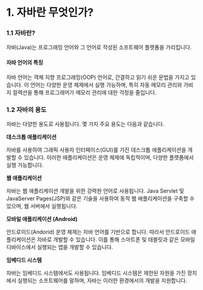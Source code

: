 # 1. 자바란 무엇인가?

### 1.1 자바란?

자바(Java)는 프로그래밍 언어와 그 언어로 작성된 소프트웨어 플랫폼을 가리킵니다.

#### 자바 언어의 특징

자바 언어는 객체 지향 프로그래밍(OOP) 언어로, 간결하고 읽기 쉬운 문법을 가지고 있습니다. 이 언어는 다양한 운영 체제에서 실행 가능하며, 특히 자동 메모리 관리와 가비지 컬렉션을 통해 프로그래머가 메모리 관리에 대한 걱정을 줄입니다.



### 1.2 자바의 용도

자바는 다양한 용도로 사용됩니다. 몇 가지 주요 용도는 다음과 같습니다.



**데스크톱 애플리케이션**

자바를 사용하여 그래픽 사용자 인터페이스(GUI)를 가진 데스크톱 애플리케이션을 개발할 수 있습니다. 이러한 애플리케이션은 운영 체제에 독립적이며, 다양한 플랫폼에서 실행 가능합니다.

**웹 애플리케이션**

자바는 웹 애플리케이션 개발을 위한 강력한 언어로 사용됩니다. Java Servlet 및 JavaServer Pages(JSP)와 같은 기술을 사용하여 동적 웹 애플리케이션을 구축할 수 있으며, 웹 서버에서 실행됩니다.

**모바일 애플리케이션 (Android)**

안드로이드(Andorid) 운영 체제는 자바 언어를 기반으로 합니다. 따라서 안드로이드 애플리케이션은 자바로 개발할 수 있습니다. 이를 통해 스마트폰 및 태블릿과 같은 모바일 디바이스에서 실행되는 앱을 개발할 수 있습니다.

**임베디드 시스템**

자바는 임베디드 시스템에서도 사용됩니다. 임베디드 시스템은 제한된 자원을 가진 장치에서 실행되는 소프트웨어를 말하며, 자바는 이러한 환경에서의 개발을 지원합니다.
